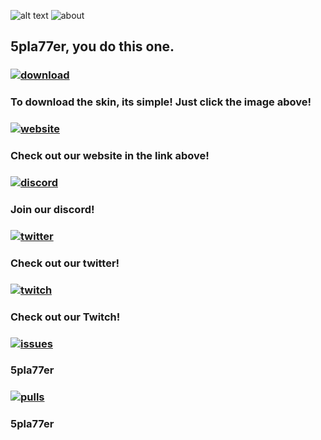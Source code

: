 ![alt text](https://i.imgur.com/io1ZPVG.png "Simplify Logo")
![about](https://i.imgur.com/P3RVo6I.png "about")

## 5pla77er, you do this one.

### [![download](https://i.imgur.com/OksciCc.png "Download")](https://github.com/eclipsedteam/Simplify/releases/latest/download/Dashed.osk)

### To download the skin, its simple! Just click the image above!


### [![website](https://i.imgur.com/pOjvtxb.png "Website Link")](https://eclipsed.hub2hub.xyz)

### Check out our website in the link above!


### [![discord](https://i.imgur.com/TZir0Cx.png "Discord Link")](https://discord.gg/kUr4Qcv)

### Join our discord!


### [![twitter](https://i.imgur.com/1Z3T8f9.png "Twitter Link")](https://twitter.com/eclipsed_team)

### Check out our  twitter!


### [![twitch](https://i.imgur.com/ph7tPbH.png "Twitch Link")](https://www.twitch.tv/eclipsedteam)

### Check out our Twitch!


### [![issues](https://i.imgur.com/MSJVZGH.png "Issues Link")](https://github.com/eclipsedteam/Simplify/issues)

### 5pla77er


### [![pulls](https://i.imgur.com/9jlDy76.png "Pulls Link")](https://github.com/eclipsedteam/Simplify/pulls)

### 5pla77er

